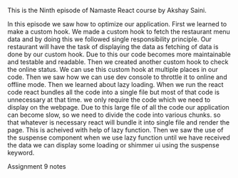 This is the Ninth episode of Namaste React course by Akshay Saini.

In this episode we saw how to optimize our application. First we learned to make a custom hook. We made a custom hook to fetch the restaurant menu data and by doing this we followed single responsibility principle. Our restaurant will have the task of displaying the data as fetching of data is done by our custom hook. Due to this our code becomes more maintainable and testable and readable. Then we created another custom hook to check the online status. We can use this custom hook at multiple places in our code. Then we saw how we can use dev console to throttle it to online and offline mode. Then we learned about lazy loading. When we run the react code react bundles all the code into a single file but most of that code is unnecessary at that time. we only require the code which we need to display on the webpage. Due to this large file of all the code our application can become slow, so we need to divide the code into various chunks. so that whatever is necessary react will bundle it into single file and render the page. This is acheived with help of lazy function. Then we saw the use of the suspense component when we use lazy function until we have received the data we can display some loading or shimmer ui using the suspense keyword.

Assignment 9
notes
